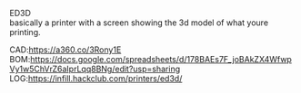 ED3D \
basically a printer with a screen showing the 3d model of what youre printing.

CAD:https://a360.co/3Rony1E
BOM:https://docs.google.com/spreadsheets/d/178BAEs7F_joBAkZX4WfwpVy1w5ChVrZ6aIprLqq8BNg/edit?usp=sharing
LOG:https://infill.hackclub.com/printers/ed3d/



